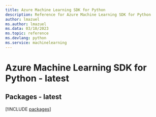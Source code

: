 ```yaml
---
title: Azure Machine Learning SDK for Python
description: Reference for Azure Machine Learning SDK for Python
author: lmazuel
ms.author: lmazuel
ms.data: 03/10/2023
ms.topic: reference
ms.devlang: python
ms.service: machinelearning
---
```

# Azure Machine Learning SDK for Python - latest
## Packages - latest
[!INCLUDE [packages](machine-learning-index.md)]